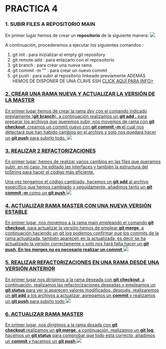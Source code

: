 # PRACTICA 4 

### 1. SUBIR FILES A REPOSITORIO MAIN
En primer lugar hemos de crear un **repositorio** de la siguiente manera: 
<img src="https://cdn.discordapp.com/attachments/954218673885823037/954218679900471347/unknown.png">

A continuación, procederemos a ejecutar los siguientes comandos :
1.    git init : para inizializar el empty git repository
2.    git remote add : para enlazarlo con el reposoitorio
3.    git branch : para crear una nueva rama
4.    git commit -m "" : para crear un nuevo commit
5.    git push : para subir al repositorio linkeado previamente
ADEMÁS HEMOS DE DISPONER DE UNA CLAVE SSH <a href = "https://docs.github.com/es/authentication/managing-commit-signature-verification">CLICK AQUÍ PARA INFO>

### 2. CREAR UNA RAMA NUEVA Y ACTUALIZAR LA VERSIÓN DE LA MASTER 
En primer lugar hemos de crear la rama *dev* con el comando indicado previamente (**git branch**), a continuación realizamos un **git add .** para preparar los archivos que queremos subir, nos movemos de rama con **git checkout**, creamos un commit nuevo con **git commit -m** el cual nos detectará que han habido cambios en el archivo y solo nos quedará hacer un **git push** para subirlo todo.
<img src = "https://media.discordapp.net/attachments/954218673885823037/954220038473252904/unknown.png">

### 3. REALIZAR 2 REFACTORIZACIONES
En primer lugar, hemos de realizar varios cambios en las files que queramos subir, en mi caso, he editado las interfaces y también la estructura del toString para hacer el código más eficiente.

Una vez tengamos el código cambiado, hacemos un **git add** al archivo específico que hemos cambiado y seguidamente, añadimos tanto un **git commit -m** como un **git push**
<img src = "https://media.discordapp.net/attachments/954218673885823037/954221263134527579/unknown.png">

### 4. ACTUALIZAR RAMA MASTER CON UNA NUEVA VERSIÓN ESTABLE

En primer lugar, nos movemos a la rama main empleando el comando **git checkout**, para actualizar la versión hemos de emplear **git merge**, a continuación haciendo un git log podemos confirmar que los commits de la rama actualizada, también aparecen en la actualizada, es decir se ha actualizado la versión correctamente y solo nos hará falta hacer un **git push**.
**En los merges no es necesario realizar un commit**
<img src="https://media.discordapp.net/attachments/954218673885823037/954222255133573180/unknown.png?width=900&height=670">

### 5. REALIZAR REFACTORIZACIONES EN UNA RAMA DESDE UNA VERSIÓN ANTERIOR

En primer lugar,nos dirigimos a la rama deseada con **git checkout**, a continuación, realizamos las refactorizaciones deseadas y empleamos un **git status** para ver si aparecen valores modificados, después, realizaremos un **git add** a los archivos a actualizar, agregamos un **commit** y realizamos un **git push** para subirlo todo
<img src="https://media.discordapp.net/attachments/954218673885823037/954223675182301184/unknown.png?width=718&height=670">

### 6. ACTUALIZAR RAMA MASTER

En primer lugar, nos dirigimos a la rama desada con **git checkout**,realizamos un **git merge**, a continuación, realizamos un **git log**, hacemos un **git status** para comprobar que todo está correcto, añadimos un **commit** y hacemos un **git push**
<img src = "https://media.discordapp.net/attachments/954218673885823037/954224372053323816/unknown.png?width=585&height=670">




